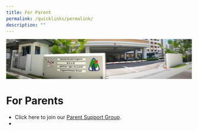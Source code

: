 ```yaml
---
title: For Parent
permalink: /quicklinks/permalink/
description: ""
---
```

![](/images/About%20Us.jpg)

# For Parents

*   Click here to join our [Parent Support Group](go.gov.sg/asps-psg).
*   